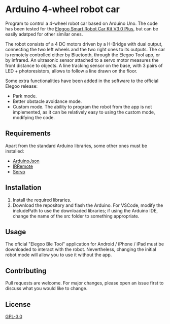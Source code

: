 # Arduino 4-wheel robot car
Program to control a 4-wheel robot car based on Arduino Uno. The code has been tested for the [Elegoo Smart Robot Car Kit V3.0 Plus](https://www.elegoo.com/download/), but can be easily adatped for other similar ones.

The robot consists of a 4 DC motors driven by a H-Bridge with dual output, connecting the two left wheels and the two right ones to its outputs. The car is remotely controlled either by Bluetooth, through the Elegoo Tool app, or by infrared. An ultrasonic sensor attached to a servo motor measures the front distance to objects. A line tracking sensor on the base, with 3 pairs of LED + photoresistors, allows to follow a line drawn on the floor.

Some extra functionalities have been added in the software to the official Elegoo release:
- Park mode.
- Better obstacle avoidance mode.
- Custom mode. The ability to program the robot from the app is not implemented, as it can be relatively easy to using the custom mode, modifying the code.

## Requirements
Apart from the standard Arduino libraries, some other ones must be installed:
- [ArduinoJson](https://arduinojson.org)
- [IRRemote](https://github.com/z3t0/Arduino-IRremote)
- [Servo](https://www.arduino.cc/reference/en/libraries/servo/)

## Installation
1. Install the required libraries.
2. Download the repository and flash the Arduino. For VSCode, modify the includePath to use the downloaded libraries; if using the Arduino IDE, change the name of the src folder to something appropriate.

## Usage
The oficial "Elegoo Ble Tool" application for Android / iPhone / iPad must be downloaded to interact with the robot. Nevertheless, changing the initial robot mode will allow you to use it without the app.

## Contributing
Pull requests are welcome. For major changes, please open an issue first to discuss what you would like to change.

## License
[GPL-3.0](https://choosealicense.com/licenses/gpl-3.0/)